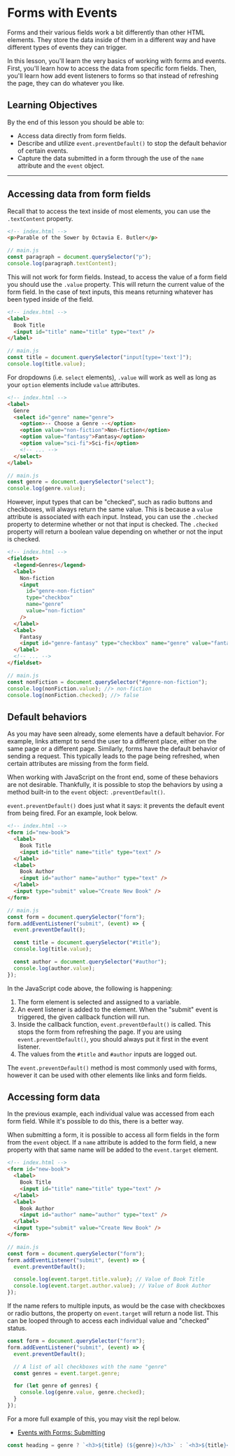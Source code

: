 # Forms with Events

Forms and their various fields work a bit differently than other HTML elements. They store the data inside of them in a different way and have different types of events they can trigger.

In this lesson, you'll learn the very basics of working with forms and events. First, you'll learn how to access the data from specific form fields. Then, you'll learn how add event listeners to forms so that instead of refreshing the page, they can do whatever you like.

## Learning Objectives

By the end of this lesson you should be able to:

- Access data directly from form fields.
- Describe and utilize `event.preventDefault()` to stop the default behavior of certain events.
- Capture the data submitted in a form through the use of the `name` attribute and the `event` object.

---

## Accessing data from form fields

Recall that to access the text inside of most elements, you can use the `.textContent` property.

```html
<!-- index.html -->
<p>Parable of the Sower by Octavia E. Butler</p>
```

```js
// main.js
const paragraph = document.querySelector("p");
console.log(paragraph.textContent);
```

This will not work for form fields. Instead, to access the value of a form field you should use the `.value` property. This will return the current value of the form field. In the case of text inputs, this means returning whatever has been typed inside of the field.

```html
<!-- index.html -->
<label>
  Book Title
  <input id="title" name="title" type="text" />
</label>
```

```js
// main.js
const title = document.querySelector("input[type='text']");
console.log(title.value);
```

For dropdowns (i.e. `select` elements), `.value` will work as well as long as your `option` elements include `value` attributes.

```html
<!-- index.html -->
<label>
  Genre
  <select id="genre" name="genre">
    <option>-- Choose a Genre --</option>
    <option value="non-fiction">Non-fiction</option>
    <option value="fantasy">Fantasy</option>
    <option value="sci-fi">Sci-fi</option>
    <!-- ... -->
  </select>
</label>
```

```js
// main.js
const genre = document.querySelector("select");
console.log(genre.value);
```

However, input types that can be "checked", such as radio buttons and checkboxes, will always return the same value. This is because a `value` attribute is associated with each input. Instead, you can use the `.checked` property to determine whether or not that input is checked. The `.checked` property will return a boolean value depending on whether or not the input is checked.

```html
<!-- index.html -->
<fieldset>
  <legend>Genres</legend>
  <label>
    Non-fiction
    <input
      id="genre-non-fiction"
      type="checkbox"
      name="genre"
      value="non-fiction"
    />
  </label>
  <label>
    Fantasy
    <input id="genre-fantasy" type="checkbox" name="genre" value="fantasy" />
  </label>
  <!-- ... -->
</fieldset>
```

```js
// main.js
const nonFiction = document.querySelector("#genre-non-fiction");
console.log(nonFiction.value); //> non-fiction
console.log(nonFiction.checked); //> false
```

## Default behaviors

As you may have seen already, some elements have a default behavior. For example, links attempt to send the user to a different place, either on the same page or a different page. Similarly, forms have the default behavior of sending a request. This typically leads to the page being refreshed, when certain attributes are missing from the form field.

When working with JavaScript on the front end, some of these behaviors are not desirable. Thankfully, it is possible to stop the behaviors by using a method built-in to the `event` object: `.preventDefault()`.

`event.preventDefault()` does just what it says: it prevents the default event from being fired. For an example, look below.

```html
<!-- index.html -->
<form id="new-book">
  <label>
    Book Title
    <input id="title" name="title" type="text" />
  </label>
  <label>
    Book Author
    <input id="author" name="author" type="text" />
  </label>
  <input type="submit" value="Create New Book" />
</form>
```

```js
// main.js
const form = document.querySelector("form");
form.addEventListener("submit", (event) => {
  event.preventDefault();

  const title = document.querySelector("#title");
  console.log(title.value);

  const author = document.querySelector("#author");
  console.log(author.value);
});
```

In the JavaScript code above, the following is happening:

1. The form element is selected and assigned to a variable.
1. An event listener is added to the element. When the "submit" event is triggered, the given callback function will run.
1. Inside the callback function, `event.preventDefault()` is called. This stops the form from refreshing the page. If you are using `event.preventDefault()`, you should always put it first in the event listener.
1. The values from the `#title` and `#author` inputs are logged out.

The `event.preventDefault()` method is most commonly used with forms, however it can be used with other elements like links and form fields.

## Accessing form data

In the previous example, each individual value was accessed from each form field. While it's possible to do this, there is a better way.

When submitting a form, it is possible to access all form fields in the form from the `event` object. If a `name` attribute is added to the form field, a new property with that same name will be added to the `event.target` element.

```html
<!-- index.html -->
<form id="new-book">
  <label>
    Book Title
    <input id="title" name="title" type="text" />
  </label>
  <label>
    Book Author
    <input id="author" name="author" type="text" />
  </label>
  <input type="submit" value="Create New Book" />
</form>
```

```js
// main.js
const form = document.querySelector("form");
form.addEventListener("submit", (event) => {
  event.preventDefault();

  console.log(event.target.title.value); // Value of Book Title
  console.log(event.target.author.value); // Value of Book Author
});
```

If the name refers to multiple inputs, as would be the case with checkboxes or radio buttons, the property on `event.target` will return a node list. This can be looped through to access each individual value and "checked" status.

```js
const form = document.querySelector("form");
form.addEventListener("submit", (event) => {
  event.preventDefault();

  // A list of all checkboxes with the name "genre"
  const genres = event.target.genre;

  for (let genre of genres) {
    console.log(genre.value, genre.checked);
  }
});
```

For a more full example of this, you may visit the repl below.

- [Events with Forms: Submitting](https://replit.com/@Pursuit/Events-with-Forms-Submitting)

```js
const heading = genre ? `<h3>${title} (${genre})</h3>` : `<h3>${title}</h3>`;
```
